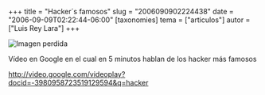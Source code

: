 +++
title = "Hacker´s famosos"
slug = "2006090902224438"
date = "2006-09-09T02:22:44-06:00"
[taxonomies]
tema = ["articulos"]
autor = ["Luis Rey Lara"]
+++

![Imagen perdida](../images/2006090902224438_1.jpg)

Vídeo en Google en el cual en 5 minutos hablan de los hacker más famosos

<http://video.google.com/videoplay?docid=-3980958723519129594&q=hacker>
